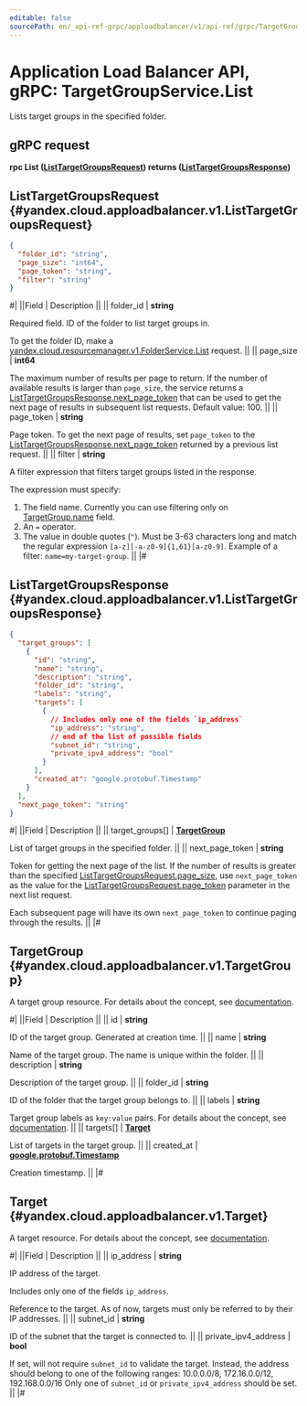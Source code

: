 ```yaml
---
editable: false
sourcePath: en/_api-ref-grpc/apploadbalancer/v1/api-ref/grpc/TargetGroup/list.md
---
```


# Application Load Balancer API, gRPC: TargetGroupService.List

Lists target groups in the specified folder.

## gRPC request

**rpc List ([ListTargetGroupsRequest](#yandex.cloud.apploadbalancer.v1.ListTargetGroupsRequest)) returns ([ListTargetGroupsResponse](#yandex.cloud.apploadbalancer.v1.ListTargetGroupsResponse))**

## ListTargetGroupsRequest {#yandex.cloud.apploadbalancer.v1.ListTargetGroupsRequest}

```json
{
  "folder_id": "string",
  "page_size": "int64",
  "page_token": "string",
  "filter": "string"
}
```

#|
||Field | Description ||
|| folder_id | **string**

Required field. ID of the folder to list target groups in.

To get the folder ID, make a [yandex.cloud.resourcemanager.v1.FolderService.List](/docs/resource-manager/api-ref/grpc/Folder/list#List) request. ||
|| page_size | **int64**

The maximum number of results per page to return. If the number of available
results is larger than `page_size`, the service returns a [ListTargetGroupsResponse.next_page_token](#yandex.cloud.apploadbalancer.v1.ListTargetGroupsResponse)
that can be used to get the next page of results in subsequent list requests.
Default value: 100. ||
|| page_token | **string**

Page token. To get the next page of results, set `page_token` to the
[ListTargetGroupsResponse.next_page_token](#yandex.cloud.apploadbalancer.v1.ListTargetGroupsResponse) returned by a previous list request. ||
|| filter | **string**

A filter expression that filters target groups listed in the response.

The expression must specify:
1. The field name. Currently you can use filtering only on [TargetGroup.name](#yandex.cloud.apploadbalancer.v1.TargetGroup) field.
2. An `=` operator.
3. The value in double quotes (`"`). Must be 3-63 characters long and match the regular expression `[a-z][-a-z0-9]{1,61}[a-z0-9]`.
Example of a filter: `name=my-target-group`. ||
|#

## ListTargetGroupsResponse {#yandex.cloud.apploadbalancer.v1.ListTargetGroupsResponse}

```json
{
  "target_groups": [
    {
      "id": "string",
      "name": "string",
      "description": "string",
      "folder_id": "string",
      "labels": "string",
      "targets": [
        {
          // Includes only one of the fields `ip_address`
          "ip_address": "string",
          // end of the list of possible fields
          "subnet_id": "string",
          "private_ipv4_address": "bool"
        }
      ],
      "created_at": "google.protobuf.Timestamp"
    }
  ],
  "next_page_token": "string"
}
```

#|
||Field | Description ||
|| target_groups[] | **[TargetGroup](#yandex.cloud.apploadbalancer.v1.TargetGroup)**

List of target groups in the specified folder. ||
|| next_page_token | **string**

Token for getting the next page of the list. If the number of results is greater than
the specified [ListTargetGroupsRequest.page_size](#yandex.cloud.apploadbalancer.v1.ListTargetGroupsRequest), use `next_page_token` as the value
for the [ListTargetGroupsRequest.page_token](#yandex.cloud.apploadbalancer.v1.ListTargetGroupsRequest) parameter in the next list request.

Each subsequent page will have its own `next_page_token` to continue paging through the results. ||
|#

## TargetGroup {#yandex.cloud.apploadbalancer.v1.TargetGroup}

A target group resource.
For details about the concept, see [documentation](/docs/application-load-balancer/concepts/target-group).

#|
||Field | Description ||
|| id | **string**

ID of the target group. Generated at creation time. ||
|| name | **string**

Name of the target group. The name is unique within the folder. ||
|| description | **string**

Description of the target group. ||
|| folder_id | **string**

ID of the folder that the target group belongs to. ||
|| labels | **string**

Target group labels as `key:value` pairs.
For details about the concept, see [documentation](/docs/overview/concepts/services#labels). ||
|| targets[] | **[Target](#yandex.cloud.apploadbalancer.v1.Target)**

List of targets in the target group. ||
|| created_at | **[google.protobuf.Timestamp](https://developers.google.com/protocol-buffers/docs/reference/google.protobuf#timestamp)**

Creation timestamp. ||
|#

## Target {#yandex.cloud.apploadbalancer.v1.Target}

A target resource.
For details about the concept, see [documentation](/docs/application-load-balancer/concepts/target-group).

#|
||Field | Description ||
|| ip_address | **string**

IP address of the target.

Includes only one of the fields `ip_address`.

Reference to the target. As of now, targets must only be referred to by their IP addresses. ||
|| subnet_id | **string**

ID of the subnet that the target is connected to. ||
|| private_ipv4_address | **bool**

If set, will not require `subnet_id` to validate the target.
Instead, the address should belong to one of the following ranges:
10.0.0.0/8, 172.16.0.0/12, 192.168.0.0/16
Only one of `subnet_id` or `private_ipv4_address` should be set. ||
|#